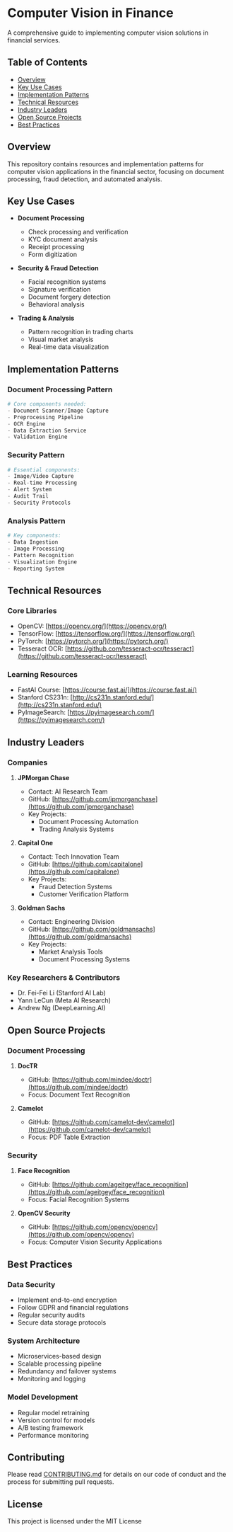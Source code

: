 # Computer Vision in Finance
A comprehensive guide to implementing computer vision solutions in financial services.

## Table of Contents
- [Overview](#overview)
- [Key Use Cases](#key-use-cases)
- [Implementation Patterns](#implementation-patterns)
- [Technical Resources](#technical-resources)
- [Industry Leaders](#industry-leaders)
- [Open Source Projects](#open-source-projects)
- [Best Practices](#best-practices)

## Overview
This repository contains resources and implementation patterns for computer vision applications in the financial sector, focusing on document processing, fraud detection, and automated analysis.

## Key Use Cases
- **Document Processing**
  - Check processing and verification
  - KYC document analysis
  - Receipt processing
  - Form digitization

- **Security & Fraud Detection**
  - Facial recognition systems
  - Signature verification
  - Document forgery detection
  - Behavioral analysis

- **Trading & Analysis**
  - Pattern recognition in trading charts
  - Visual market analysis
  - Real-time data visualization

## Implementation Patterns

### Document Processing Pattern
```python
# Core components needed:
- Document Scanner/Image Capture
- Preprocessing Pipeline
- OCR Engine
- Data Extraction Service
- Validation Engine
```

### Security Pattern
```python
# Essential components:
- Image/Video Capture
- Real-time Processing
- Alert System
- Audit Trail
- Security Protocols
```

### Analysis Pattern
```python
# Key components:
- Data Ingestion
- Image Processing
- Pattern Recognition
- Visualization Engine
- Reporting System
```

## Technical Resources

### Core Libraries
- OpenCV: [https://opencv.org/](https://opencv.org/)
- TensorFlow: [https://tensorflow.org/](https://tensorflow.org/)
- PyTorch: [https://pytorch.org/](https://pytorch.org/)
- Tesseract OCR: [https://github.com/tesseract-ocr/tesseract](https://github.com/tesseract-ocr/tesseract)

### Learning Resources
- FastAI Course: [https://course.fast.ai/](https://course.fast.ai/)
- Stanford CS231n: [http://cs231n.stanford.edu/](http://cs231n.stanford.edu/)
- PyImageSearch: [https://pyimagesearch.com/](https://pyimagesearch.com/)

## Industry Leaders

### Companies
1. **JPMorgan Chase**
   - Contact: AI Research Team
   - GitHub: [https://github.com/jpmorganchase](https://github.com/jpmorganchase)
   - Key Projects: 
     - Document Processing Automation
     - Trading Analysis Systems

2. **Capital One**
   - Contact: Tech Innovation Team
   - GitHub: [https://github.com/capitalone](https://github.com/capitalone)
   - Key Projects:
     - Fraud Detection Systems
     - Customer Verification Platform

3. **Goldman Sachs**
   - Contact: Engineering Division
   - GitHub: [https://github.com/goldmansachs](https://github.com/goldmansachs)
   - Key Projects:
     - Market Analysis Tools
     - Document Processing Systems

### Key Researchers & Contributors
- Dr. Fei-Fei Li (Stanford AI Lab)
- Yann LeCun (Meta AI Research)
- Andrew Ng (DeepLearning.AI)

## Open Source Projects

### Document Processing
1. **DocTR**
   - GitHub: [https://github.com/mindee/doctr](https://github.com/mindee/doctr)
   - Focus: Document Text Recognition

2. **Camelot**
   - GitHub: [https://github.com/camelot-dev/camelot](https://github.com/camelot-dev/camelot)
   - Focus: PDF Table Extraction

### Security
1. **Face Recognition**
   - GitHub: [https://github.com/ageitgey/face_recognition](https://github.com/ageitgey/face_recognition)
   - Focus: Facial Recognition Systems

2. **OpenCV Security**
   - GitHub: [https://github.com/opencv/opencv](https://github.com/opencv/opencv)
   - Focus: Computer Vision Security Applications

## Best Practices

### Data Security
- Implement end-to-end encryption
- Follow GDPR and financial regulations
- Regular security audits
- Secure data storage protocols

### System Architecture
- Microservices-based design
- Scalable processing pipeline
- Redundancy and failover systems
- Monitoring and logging

### Model Development
- Regular model retraining
- Version control for models
- A/B testing framework
- Performance monitoring

## Contributing
Please read [CONTRIBUTING.md](CONTRIBUTING.md) for details on our code of conduct and the process for submitting pull requests.

## License
This project is licensed under the MIT License